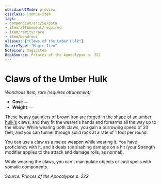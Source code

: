 ```yaml
---
obsidianUIMode: preview
cssclass: json5e-item
tags:
- compendium/src/5e/pota
- item/attunement/required
- item/rarity/rare
- item/wondrous
aliases: ["Claws of the Umber Hulk"]
SourceType: "Magic Item"
NoteIcon: magicitem
BookSource: Princes of the Apocalypse p. 222
---
```

# Claws of the Umber Hulk
*Wondrous Item, rare (requires attunement)*  

- **Cost**: ⏤
- **Weight**: ⏤

These heavy gauntlets of brown iron are forged in the shape of an [umber hulk's](/2-Mechanics/CLI/bestiary/monstrosity/umber-hulk.md) claws, and they fit the wearer's hands and forearms all the way up to the elbow. While wearing both claws, you gain a burrowing speed of 20 feet, and you can tunnel through solid rock at a rate of 1 foot per round.

You can use a claw as a melee weapon while wearing it. You have proficiency with it, and it deals `1d8` slashing damage on a hit (your Strength modifier applies to the attack and damage rolls, as normal).

While wearing the claws, you can't manipulate objects or cast spells with somatic components.

*Source: Princes of the Apocalypse p. 222*